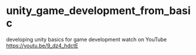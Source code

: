 # unity_game_development_from_basic
developing unity basics for game development
watch on YouTube  https://youtu.be/9_dz4_hdctE
